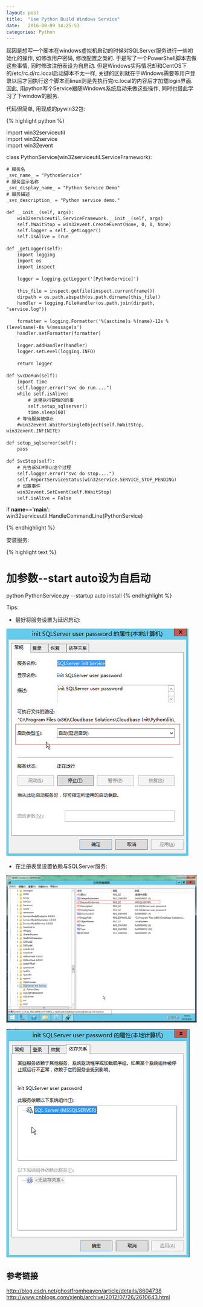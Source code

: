 ```yaml
---
layout: post
title:  "Use Python Build Windows Service"
date:   2016-08-09 14:25:53
categories: Python
---
```



起因是想写一个脚本在windows虚拟机启动的时候对SQLServer服务进行一些初始化的操作, 如修改用户密码, 修改配置之类的.
于是写了一个PowerShell脚本去做这些事情, 同时修改注册表设为自启动. 
但是Windows实际情况却和CentOS下的/etc/rc.d/rc.local启动脚本不太一样, 关键的区别就在于Windows需要等用户登录以后才回执行这个脚本而linux则是先执行完rc.local的内容后才加载login界面.
因此, 用python写个Service跟随Windows系统启动来做这些操作, 同时也借此学习了下window的服务.


代码很简单, 用现成的pywin32包:

{% highlight python %}

import win32serviceutil   
import win32service   
import win32event   
  
class PythonService(win32serviceutil.ServiceFramework):   

    # 服务名  
    _svc_name_ = "PythonService"  
    # 服务显示名称  
    _svc_display_name_ = "Python Service Demo"  
    # 服务描述  
    _svc_description_ = "Python service demo."  
  
    def __init__(self, args):   
        win32serviceutil.ServiceFramework.__init__(self, args)   
        self.hWaitStop = win32event.CreateEvent(None, 0, 0, None)  
        self.logger = self._getLogger()  
        self.isAlive = True  
          
    def _getLogger(self):  
        import logging  
        import os  
        import inspect  
          
        logger = logging.getLogger('[PythonService]')  
          
        this_file = inspect.getfile(inspect.currentframe())  
        dirpath = os.path.abspath(os.path.dirname(this_file))  
        handler = logging.FileHandler(os.path.join(dirpath, "service.log"))  
          
        formatter = logging.Formatter('%(asctime)s %(name)-12s %(levelname)-8s %(message)s')  
        handler.setFormatter(formatter)  
          
        logger.addHandler(handler)  
        logger.setLevel(logging.INFO)  
          
        return logger  
  
    def SvcDoRun(self):  
        import time  
        self.logger.error("svc do run....")   
        while self.isAlive:  
            # 这里执行要做的的事
            self.setup_sqlserver()
            time.sleep(60)
        # 等待服务被停止   
        #win32event.WaitForSingleObject(self.hWaitStop, win32event.INFINITE)   

    def setup_sqlserver(self):
        pass

    def SvcStop(self):   
        # 先告诉SCM停止这个过程   
        self.logger.error("svc do stop....")  
        self.ReportServiceStatus(win32service.SERVICE_STOP_PENDING)   
        # 设置事件   
        win32event.SetEvent(self.hWaitStop)   
        self.isAlive = False  
  
if __name__=='__main__':   
    win32serviceutil.HandleCommandLine(PythonService)  

{% endhighlight %}

安装服务:

{% highlight text %}
# 加参数--start auto设为自启动
python PythonService.py --startup auto install 
{% endhighlight %}

Tips:

- 最好将服务设置为延迟启动:

![延迟启动](/images/sqlserver.png)

- 在注册表里设置依赖与SQLServer服务:

![注册表](/images/reg.png)

![依赖关系](/images/sqlserver2.png)



## 参考链接

<http://blog.csdn.net/ghostfromheaven/article/details/8604738>
<http://www.cnblogs.com/xienb/archive/2012/07/26/2610643.html>

